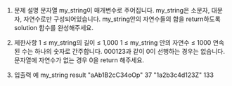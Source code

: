 1. 문제 설명
   문자열 my_string이 매개변수로 주어집니다. my_string은 소문자, 대문자, 자연수로만 구성되어있습니다. my_string안의 자연수들의 합을 return하도록 solution 함수를 완성해주세요.

2. 제한사항
   1 ≤ my_string의 길이 ≤ 1,000
   1 ≤ my_string 안의 자연수 ≤ 1000
   연속된 수는 하나의 숫자로 간주합니다.
   000123과 같이 0이 선행하는 경우는 없습니다.
   문자열에 자연수가 없는 경우 0을 return 해주세요.

3. 입출력 예
   my_string result
   "aAb1B2cC34oOp" 37
   "1a2b3c4d123Z" 133
